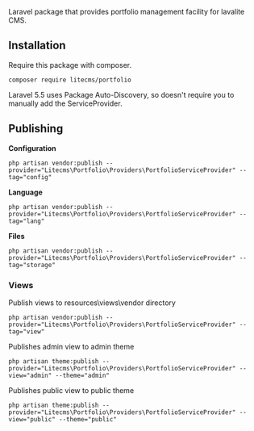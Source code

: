 Laravel package that provides portfolio management facility for lavalite CMS.

## Installation

Require this package with composer. 

    composer require litecms/portfolio

Laravel 5.5 uses Package Auto-Discovery, so doesn't require you to manually add the ServiceProvider.


## Publishing

**Configuration**

    php artisan vendor:publish --provider="Litecms\Portfolio\Providers\PortfolioServiceProvider" --tag="config"

**Language**

    php artisan vendor:publish --provider="Litecms\Portfolio\Providers\PortfolioServiceProvider" --tag="lang"

**Files**

    php artisan vendor:publish --provider="Litecms\Portfolio\Providers\PortfolioServiceProvider" --tag="storage"

### Views

Publish views to resources\views\vendor directory

    php artisan vendor:publish --provider="Litecms\Portfolio\Providers\PortfolioServiceProvider" --tag="view"

Publishes admin view to admin theme

    php artisan theme:publish --provider="Litecms\Portfolio\Providers\PortfolioServiceProvider" --view="admin" --theme="admin"

Publishes public view to public theme

    php artisan theme:publish --provider="Litecms\Portfolio\Providers\PortfolioServiceProvider" --view="public" --theme="public"
